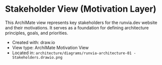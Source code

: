 # Stakeholder View (Motivation Layer)

This ArchiMate view represents key stakeholders for the runvia.dev website and their motivations. It serves as a foundation for defining architecture principles, goals, and priorities.

- Created with: draw.io
- View type: ArchiMate Motivation View
- Located in: `architecture/diagrams/runvia-architecture-01 - Stakeholders.drawio.png`
